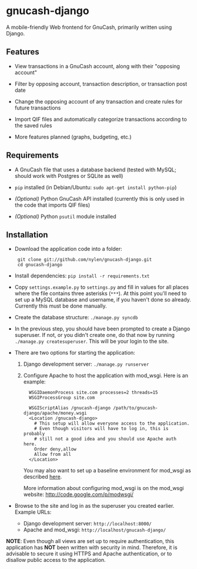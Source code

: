 gnucash-django
==============

A mobile-friendly Web frontend for GnuCash, primarily written using Django.

Features
--------

 - View transactions in a GnuCash account, along with their "opposing
   account"

 - Filter by opposing account, transaction description, or transaction post
   date

 - Change the opposing account of any transaction and create rules for future
   transactions

 - Import QIF files and automatically categorize transactions according to the
   saved rules

 - More features planned (graphs, budgeting, etc.)

Requirements
------------

 - A GnuCash file that uses a database backend (tested with MySQL; should work
   with Postgres or SQLite as well)

 - `pip` installed (in Debian/Ubuntu: `sudo apt-get install python-pip`)

 - _(Optional)_ Python GnuCash API installed (currently this is only used in the
   code that imports QIF files)

 - _(Optional)_ Python `psutil` module installed

Installation
------------

 - Download the application code into a folder:

        git clone git://github.com/nylen/gnucash-django.git
        cd gnucash-django

 - Install dependencies: `pip install -r requirements.txt`

 - Copy `settings.example.py` to `settings.py` and fill in values for all
   places where the file contains three asterisks (`***`).  At this point
   you'll need to set up a MySQL database and username, if you haven't done so
   already.  Currently this must be done manually.

 - Create the database structure: `./manage.py syncdb`

 - In the previous step, you should have been prompted to create a Django
   superuser.  If not, or you didn't create one, do that now by running
   `./manage.py createsuperuser`.  This will be your login to the site.

 - There are two options for starting the application:

   1. Django development server: `./manage.py runserver`

   2. Configure Apache to host the application with mod\_wsgi.  Here is an
      example:

            WSGIDaemonProcess site.com processes=2 threads=15
            WSGIProcessGroup site.com

            WSGIScriptAlias /gnucash-django /path/to/gnucash-django/apache/money.wsgi
            <Location /gnucash-django>
              # This setup will allow everyone access to the application.
              # Even though visitors will have to log in, this is probably
              # still not a good idea and you should use Apache auth here.
              Order deny,allow
              Allow from all
            </Location>

      You may also want to set up a baseline environment for mod\_wsgi as
      described
      [here](http://code.google.com/p/modwsgi/wiki/VirtualEnvironments#Baseline_Environment).

      More information about configuring mod\_wsgi is on the mod\_wsgi website:
      http://code.google.com/p/modwsgi/

 - Browse to the site and log in as the superuser you created earlier.  Example
   URLs:
    - Django development server: `http://localhost:8000/`
    - Apache and mod\_wsgi: `http://localhost/gnucash-django/`

**NOTE**: Even though all views are set up to require authentication, this
application has **NOT** been written with security in mind.  Therefore, it is
advisable to secure it using HTTPS and Apache authentication, or to disallow
public access to the application.
